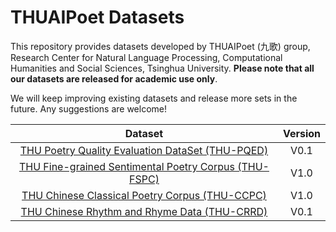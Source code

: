 THUAIPoet Datasets
==========
This repository provides datasets developed by THUAIPoet (九歌) group, Research Center for Natural Language Processing, Computational Humanities and Social Sciences, Tsinghua University. **Please note that all our datasets are released for academic use only**.

We will keep improving existing datasets and release more sets in the future. Any suggestions are welcome!

| Dataset | Version |
|:---:|:---:|
| [THU Poetry Quality Evaluation DataSet (THU-PQED)](PQED/) | V0.1 |
| [THU Fine-grained Sentimental Poetry Corpus (THU-FSPC)](FSPC/) | V1.0 |
| [THU Chinese Classical Poetry Corpus (THU-CCPC)](CCPC/) | V1.0 |
| [THU Chinese Rhythm and Rhyme Data (THU-CRRD)](CRRD/) | V0.1 |
